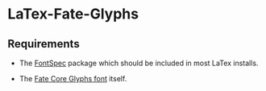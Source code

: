 # LaTex-Fate-Glyphs

## Requirements

- The [FontSpec](https://ctan.org/pkg/fontspec?lang=en) package which should be included in most LaTex installs.

- The [Fate Core Glyphs font](http://www.faterpg.com/licensing/) itself.
